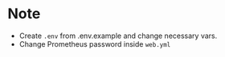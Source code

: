 # Note

- Create `.env` from .env.example and change necessary vars.
- Change Prometheus password inside `web.yml`